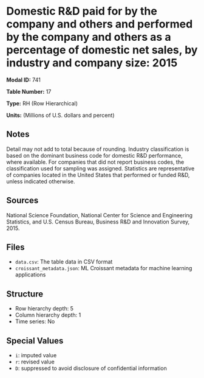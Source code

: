 # Domestic R&D paid for by the company and others and performed by the company and others as a percentage of domestic net sales, by industry and company size: 2015

**Modal ID:** 741

**Table Number:** 17

**Type:** RH (Row Hierarchical)

**Units:** (Millions of U.S. dollars and percent)

## Notes

Detail may not add to total because of rounding. Industry classification is based on the dominant business code for domestic R&D performance, where available. For companies that did not report business codes, the classification used for sampling was assigned. Statistics are representative of companies located in the United States that performed or funded R&D, unless indicated otherwise.

## Sources

National Science Foundation, National Center for Science and Engineering Statistics, and U.S. Census Bureau, Business R&D and Innovation Survey, 2015.

## Files

- `data.csv`: The table data in CSV format
- `croissant_metadata.json`: ML Croissant metadata for machine learning applications

## Structure

- Row hierarchy depth: 5
- Column hierarchy depth: 1
- Time series: No

## Special Values

- `i`: imputed value
- `r`: revised value
- `D`: suppressed to avoid disclosure of confidential information
